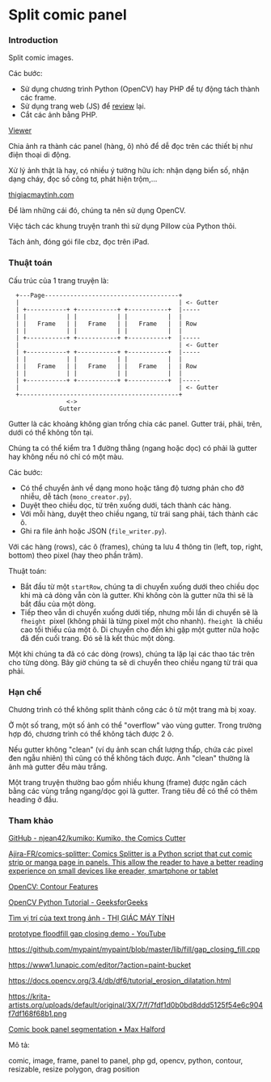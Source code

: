 # Split comic panel

### Introduction

Split comic images.

Các bước:

- Sử dụng chương trình Python (OpenCV) hay PHP để tự động tách thành các frame.
- Sử dụng trang web (JS) để [review](http://192.168.1.48/posts/project%20-%20comic%20split/review.html) lại.
- Cắt các ảnh bằng PHP.

[Viewer](http://192.168.1.48/posts/project%20-%20comic%20split/viewer.html)

Chia ảnh ra thành các panel (hàng, ô) nhỏ để dễ đọc trên các thiết bị như điện thoại di động.

Xử lý ảnh thật là hay, có nhiều ý tưởng hữu ích: nhận dạng biển số, nhận dạng cháy, đọc số công tơ, phát hiện trộm,...

[thigiacmaytinh.com](https://thigiacmaytinh.com/)

Để làm những cái đó, chúng ta nên sử dụng OpenCV.

Việc tách các khung truyện tranh thì sử dụng Pillow của Python thôi.

Tách ảnh, đóng gói file cbz, đọc trên iPad.

### Thuật toán

Cấu trúc của 1 trang truyện là:

```
  +---Page-------------------------------------+
  |                                            | <- Gutter
  | +-----------+ +-----------+ +-----------+  |-----
  | |           | |           | |           |  |
  | |   Frame   | |   Frame   | |   Frame   |  | Row
  | |           | |           | |           |  |
  | +-----------+ +-----------+ +-----------+  |-----
  |                                            | <- Gutter
  | +-----------+ +-----------+ +-----------+  |-----
  | |           | |           | |           |  |
  | |   Frame   | |   Frame   | |   Frame   |  | Row
  | |           | |           | |           |  |
  | +-----------+ +-----------+ +-----------+  |-----
  |                                            | <- Gutter
  +--------------------------------------------+
                <->
              Gutter
```

Gutter là các khoảng không gian trống chia các panel. Gutter trái, phải, trên, dưới có thể không tồn tại.

Chúng ta có thể kiểm tra 1 đường thẳng (ngang hoặc dọc) có phải là gutter hay không nếu nó chỉ có một màu.

Các bước:

- Có thể chuyển ảnh về dạng mono hoặc tăng độ tương phản cho đỡ nhiễu, dễ tách (`mono_creator.py`).
- Duyệt theo chiều dọc, từ trên xuống dưới, tách thành các hàng.
- Với mỗi hàng, duyệt theo chiều ngang, từ trái sang phải, tách thành các ô.
- Ghi ra file ảnh hoặc JSON (`file_writer.py`).

Với các hàng (rows), các ô (frames), chúng ta lưu 4 thông tin (left, top, right, bottom) theo pixel (hay theo phần trăm).

Thuật toán:

- Bắt đầu từ một `startRow`, chúng ta di chuyển xuống dưới theo chiều dọc khi mà cả dòng vẫn còn là gutter. Khi không còn là gutter nữa thì sẽ là bắt đầu của một dòng.
- Tiếp theo vẫn di chuyển xuống dưới tiếp, nhưng mỗi lần di chuyển sẽ là `fheight `pixel (không phải là từng pixel một cho nhanh). `fheight `là chiều cao tối thiểu của một ô. Di chuyển cho đến khi gặp một gutter nữa hoặc đã đến cuối trang. Đó sẽ là kết thúc một dòng.

Một khi chúng ta đã có các dòng (rows), chúng ta lặp lại các thao tác trên cho từng dòng. Bây giờ chúng ta sẽ di chuyển theo chiều ngang từ trái qua phải.

###  Hạn chế

Chương trình có thể không split thành công các ô từ một trang mà bị xoay.

Ở một số trang, một số ảnh có thể "overflow" vào vùng gutter. Trong trường hợp đó, chương trình có thể không tách được 2 ô.

Nếu gutter không "clean" (ví dụ ảnh scan chất lượng thấp, chứa các pixel đen ngẫu nhiên) thì cũng có thể không tách được. Ảnh "clean" thường là ảnh mà gutter đều màu trắng.

Một trang truyện thường bao gồm nhiều khung (frame) được ngăn cách bằng các vùng trắng ngang/dọc gọi là gutter. Trang tiêu đề có thể có thêm heading ở đầu.

### Tham khảo

[GitHub - njean42/kumiko: Kumiko, the Comics Cutter](https://github.com/njean42/kumiko)

[Ajira-FR/comics-splitter: Comics Splitter is a Python script that cut comic strip or manga page in panels. This allow the reader to have a better reading experience on small devices like ereader, smartphone or tablet](https://github.com/Ajira-FR/comics-splitter/blob/master/comics_splitter.py)

[OpenCV: Contour Features](https://docs.opencv.org/3.4/dc/dcf/tutorial_js_contour_features.html)

[OpenCV Python Tutorial - GeeksforGeeks](https://www.google.com/amp/s/www.geeksforgeeks.org/opencv-python-tutorial/amp/)

[Tìm vị trí của text trong ảnh - THỊ GIÁC MÁY TÍNH](https://thigiacmaytinh.com/tim-vi-tri-cua-text-trong-anh/)

[prototype floodfill gap closing demo - YouTube](https://www.youtube.com/watch?v=2LiAM7KVTxA)

https://github.com/mypaint/mypaint/blob/master/lib/fill/gap_closing_fill.cpp

https://www1.lunapic.com/editor/?action=paint-bucket

https://docs.opencv.org/3.4/db/df6/tutorial_erosion_dilatation.html

https://krita-artists.org/uploads/default/original/3X/7/f/7fdf1d0b0bd8ddd5125f54e6c904f7df168f68b1.png

[Comic book panel segmentation • Max Halford](https://maxhalford.github.io/blog/comic-book-panel-segmentation/)



Mô tả:

comic, image, frame, panel to panel, php gd, opencv, python, contour, resizable, resize polygon, drag position

